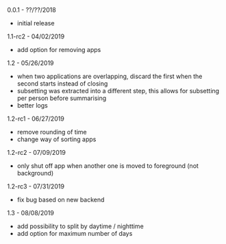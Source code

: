 0.0.1 - ??/??/2018
* initial release

1.1-rc2 - 04/02/2019
* add option for removing apps

1.2 - 05/26/2019
* when two applications are overlapping, discard the first when the second starts instead of closing
* subsetting was extracted into a different step, this allows for subsetting per person before summarising
* better logs

1.2-rc1 - 06/27/2019
* remove rounding of time
* change way of sorting apps

1.2-rc2 - 07/09/2019
* only shut off app when another one is moved to foreground (not background)

1.2-rc3 - 07/31/2019
* fix bug based on new backend

1.3 - 08/08/2019
* add possibility to split by daytime / nighttime
* add option for maximum number of days